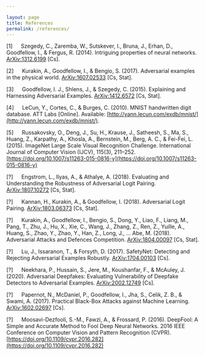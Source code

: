 ```yaml
---

layout: page
title: References
permalink: /references/
---
```



[1] &emsp; Szegedy, C., Zaremba, W., Sutskever, I., Bruna, J., Erhan, D., Goodfellow, I., & Fergus, R. (2014). Intriguing properties of neural networks. [ArXiv:1312.6199](http://arxiv.org/abs/1312.6199) [Cs].

[2] &emsp; Kurakin, A., Goodfellow, I., & Bengio, S. (2017). Adversarial examples in the physical world. [ArXiv:1607.02533](http://arxiv.org/abs/1607.02533) [Cs, Stat].

[3] &emsp; Goodfellow, I. J., Shlens, J., & Szegedy, C. (2015). Explaining and Harnessing Adversarial Examples. [ArXiv:1412.6572](http://arxiv.org/abs/1412.6572) [Cs, Stat].

[4] &emsp; LeCun, Y., Cortes, C., & Burges, C. (2010). MNIST handwritten digit database. ATT Labs [Online]. Available: [http://yann.lecun.com/exdb/mnist/](http://yann.lecun.com/exdb/mnist/).

[5] &emsp; Russakovsky, O., Deng, J., Su, H., Krause, J., Satheesh, S., Ma, S., Huang, Z., Karpathy, A., Khosla, A., Bernstein, M., Berg, A. C., & Fei-Fei, L. (2015). ImageNet Large Scale Visual Recognition Challenge. International Journal of Computer Vision (IJCV), 115(3), 211–252. [https://doi.org/10.1007/s11263-015-0816-y](https://doi.org/10.1007/s11263-015-0816-y)


[?] &emsp; Engstrom, L., Ilyas, A., & Athalye, A. (2018). Evaluating and Understanding the Robustness of Adversarial Logit Pairing. [ArXiv:1807.10272](http://arxiv.org/abs/1807.10272) [Cs, Stat].


[?] &emsp; Kannan, H., Kurakin, A., & Goodfellow, I. (2018). Adversarial Logit Pairing. [ArXiv:1803.06373](ttp://arxiv.org/abs/1803.06373) [Cs, Stat].


[?] &emsp; Kurakin, A., Goodfellow, I., Bengio, S., Dong, Y., Liao, F., Liang, M., Pang, T., Zhu, J., Hu, X., Xie, C., Wang, J., Zhang, Z., Ren, Z., Yuille, A., Huang, S., Zhao, Y., Zhao, Y., Han, Z., Long, J., … Abe, M. (2018). Adversarial Attacks and Defences Competition. [ArXiv:1804.00097](http://arxiv.org/abs/1804.00097) [Cs, Stat].

[?] &emsp; Lu, J., Issaranon, T., & Forsyth, D. (2017). SafetyNet: Detecting and Rejecting Adversarial Examples Robustly. [ArXiv:1704.00103](http://arxiv.org/abs/1704.00103) [Cs].

[?] &emsp; Neekhara, P., Hussain, S., Jere, M., Koushanfar, F., & McAuley, J. (2020). Adversarial Deepfakes: Evaluating Vulnerability of Deepfake Detectors to Adversarial Examples. [ArXiv:2002.12749](http://arxiv.org/abs/2002.12749) [Cs].

[?] &emsp; Papernot, N., McDaniel, P., Goodfellow, I., Jha, S., Celik, Z. B., & Swami, A. (2017). Practical Black-Box Attacks against Machine Learning. [ArXiv:1602.02697](http://arxiv.org/abs/1602.02697) [Cs].

[?] &emsp; Moosavi-Dezfooli, S.-M., Fawzi, A., & Frossard, P. (2016). DeepFool: A Simple and Accurate Method to Fool Deep Neural Networks. 2016 IEEE Conference on Computer Vision and Pattern Recognition (CVPR). [https://doi.org/10.1109/cvpr.2016.282](https://doi.org/10.1109/cvpr.2016.282)

